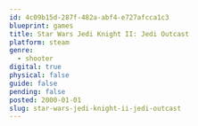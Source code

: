 ```yaml
---
id: 4c09b15d-287f-482a-abf4-e727afcca1c3
blueprint: games
title: Star Wars Jedi Knight II: Jedi Outcast
platform: steam
genre:
  - shooter
digital: true
physical: false
guide: false
pending: false
posted: 2000-01-01
slug: star-wars-jedi-knight-ii-jedi-outcast
---
```

